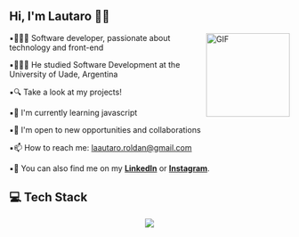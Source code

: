 <h2>Hi, I'm Lautaro 👋🏻 </h2>

<img align="right" alt="GIF" src="activos/gif1.gif" width="150px"/>

▪︎👩🏻‍💻 Software developer, passionate about technology and front-end
  
▪︎👩🏻‍🎓 He studied Software Development at the University of Uade, Argentina
  
▪︎🔍 Take a look at my projects!

▪︎🌱 I'm currently learning javascript
  
▪︎👯 I'm open to new opportunities and collaborations
  
▪︎📫 How to reach me: laautaro.roldan@gmail.com
  
▪︎📲 You can also find me on my <a href="https://www.linkedin.com/in/lautaro-roldan-293b40269/">**LinkedIn**</a> or <a href="https://www.instagram.com/lautaropulvi/">**Instagram**</a>.

<h2>💻 Tech Stack </h2>

<p align="center">
  <a href="https://skillicons.dev">
    <img src="https://skillicons.dev/icons?i=html,css,js,py,java,mysql,git,github&theme=light" />
  </a>
</p>


